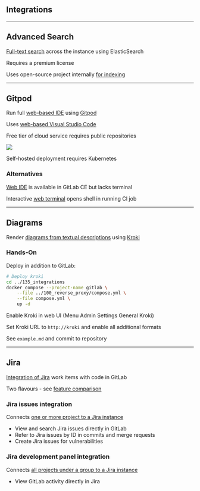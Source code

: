 <!-- .slide: id="gitlab_integrations" class="vertical-center" -->

<i class="fa-duotone fa-handshake fa-8x" style="float: right; color: grey;"></i>

## Integrations

---

## Advanced Search

<i class="fa-duotone fa-magnifying-glass-dollar fa-4x" style="float: right;"></i>

[Full-text search](https://docs.gitlab.com/ee/integration/elasticsearch.html) across the instance using ElasticSearch

Requires a premium license

Uses open-source project internally [for indexing](https://gitlab.com/gitlab-org/gitlab-elasticsearch-indexer)

---

## Gitpod

<i class="fa-duotone fa-browser fa-4x" style="float: right;"></i>

Run full [web-based IDE](https://docs.gitlab.com/ee/integration/gitpod.html) using [Gitpod](https://www.gitpod.io/)

Uses [web-based Visual Studio Code](https://vscode.dev/)

Free tier of cloud service requires public repositories

![](150_gitlab/135_integrations/gitpod.drawio.svg) <!-- .element: style="width: 50%;" -->

Self-hosted deployment requires Kubernetes

### Alternatives

[Web IDE](https://docs.gitlab.com/ee/user/project/web_ide/) is available in GitLab CE but lacks terminal

Interactive [web terminal](https://docs.gitlab.com/ee/ci/interactive_web_terminal/) opens shell in running CI job

---

## Diagrams

<i class="fa-duotone fa-diagram-project fa-4x" style="float: right;"></i>

Render [diagrams from textual descriptions](https://docs.gitlab.com/ee/administration/integration/kroki.html) using [Kroki](https://kroki.io/)

### Hands-On

Deploy in addition to GitLab:

```bash
# Deploy kroki
cd ../135_integrations
docker compose --project-name gitlab \
    --file ../100_reverse_proxy/compose.yml \
    --file compose.yml \
    up -d
```

Enable Kroki in web UI (Menu <i class="fa-regular fa-arrow-right"></i> Admin <i class="fa-regular fa-arrow-right"></i> Settings <i class="fa-regular fa-arrow-right"></i> General <i class="fa-regular fa-arrow-right"></i> Kroki)

Set Kroki URL to `http://kroki` and enable all additional formats 

See `example.md` and commit to repository

---

## Jira

<i class="fa-brands fa-jira fa-4x" style="float: right;"></i>

[Integration of Jira](https://docs.gitlab.com/ee/integration/jira/) work items with code in GitLab

Two flavours - see [feature comparison](https://docs.gitlab.com/ee/integration/jira/#direct-feature-comparison)

### Jira issues integration

Connects [one or more project to a Jira instance](https://docs.gitlab.com/ee/integration/jira/configure.html)

- View and search Jira issues directly in GitLab
- Refer to Jira issues by ID in commits and merge requests
- Create Jira issues for vulnerabilities

### Jira development panel integration

Connects [all projects under a group to a Jira instance](https://docs.gitlab.com/ee/integration/jira/development_panel.html#configure-the-integration)

- View GitLab activity directly in Jira
